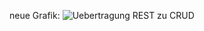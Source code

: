 


neue Grafik: ![Uebertragung REST zu CRUD](D:\Stefan\Programme\Python\Unternehmensfaehigkeiten\Dokumentation\Grafik_Uebertragung_REST_ZU_CRUD.png)
